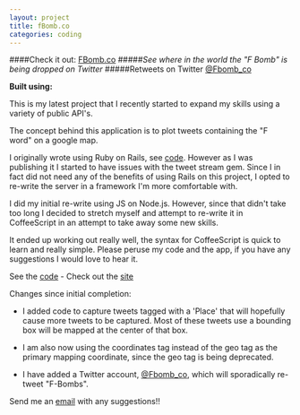 ```yaml
---
layout: project
title: fBomb.co
categories: coding
---
```


####Check it out: [FBomb.co](https://www.fbomb.co)
#####*See where in the world the "F Bomb" is being dropped on Twitter*
#####Retweets on Twitter [@Fbomb_co](https://twitter.com/FBomb_co)

<p><strong>Built using:</strong>&nbsp;&nbsp;<span title="node.js" class="pict-prog-nodejs01 icon-2x"> </span>&nbsp;<span title="CoffeeScript" class="pict-prog-coffeescr icon-2x"> </span>&nbsp;<span title="JQuery" class="pict-prog-jquery icon-2x"> </span>&nbsp;<span title="HTML5" class="pict-html5-01 icon-2x"> </span>&nbsp;<span title="CSS3" class="pict-css3-01 icon-2x"> </span></p>

This is my latest project that I recently started to expand my skills using a variety of public API's.   

The concept behind this application is to plot tweets containing the "F word" on a google map.     

<!-- abridge -->

I originally wrote using Ruby on Rails, see [code](https://github.com/mgingras/fBomb-rails). However as I was publishing it I started to have issues
 with the tweet stream gem. Since I in fact did not need any of the benefits of using Rails on this project, I opted to re-write the server in a framework I'm more comfortable with.

I did my initial re-write using JS on Node.js. However, since that didn't take too long I decided to stretch myself and attempt to re-write it in CoffeeScript in an attempt to take
away some new skills.

It ended up working out really well, the syntax for CoffeeScript is quick to learn and really simple. Please peruse my code and the app, if you have any suggestions I would love to hear it.

See the [code](https://github.com/mgingras/fBomb) - Check out the [site](http://fbomb.herokuapp.com)   

Changes since initial completion:   

- I added code to capture tweets tagged with a 'Place' that will hopefully cause more
tweets to be captured. Most of these tweets use a bounding box will be mapped at the center of that box.   

- I am also now using the coordinates tag instead of the geo tag as the primary
mapping coordinate, since the geo tag is being deprecated.   

- I have added a Twitter account, [@Fbomb_co](https://twitter.com/FBomb_co),
which will sporadically re-tweet "F-Bombs".

Send me an <a href="mailto:martin@mgingras.ca?Subject=fBomb%20Suggestion" title="FBomb idea yo!">email</a> with any suggestions!!